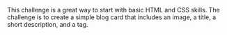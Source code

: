 This challenge is a great way to start with basic HTML and CSS skills. The challenge is to create a simple blog card that includes an image, a title, a short description, and a tag.
